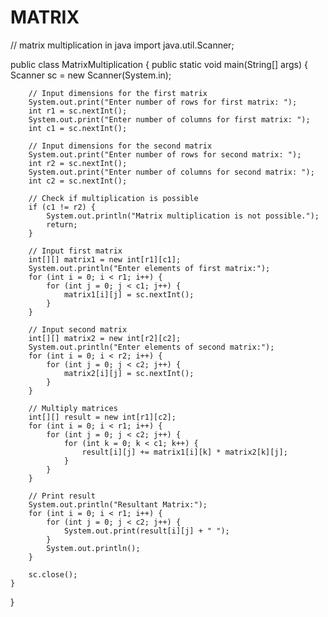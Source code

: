 # MATRIX
// matrix multiplication in java
import java.util.Scanner;

public class MatrixMultiplication {
    public static void main(String[] args) {
        Scanner sc = new Scanner(System.in);

        // Input dimensions for the first matrix
        System.out.print("Enter number of rows for first matrix: ");
        int r1 = sc.nextInt();
        System.out.print("Enter number of columns for first matrix: ");
        int c1 = sc.nextInt();

        // Input dimensions for the second matrix
        System.out.print("Enter number of rows for second matrix: ");
        int r2 = sc.nextInt();
        System.out.print("Enter number of columns for second matrix: ");
        int c2 = sc.nextInt();

        // Check if multiplication is possible
        if (c1 != r2) {
            System.out.println("Matrix multiplication is not possible.");
            return;
        }

        // Input first matrix
        int[][] matrix1 = new int[r1][c1];
        System.out.println("Enter elements of first matrix:");
        for (int i = 0; i < r1; i++) {
            for (int j = 0; j < c1; j++) {
                matrix1[i][j] = sc.nextInt();
            }
        }

        // Input second matrix
        int[][] matrix2 = new int[r2][c2];
        System.out.println("Enter elements of second matrix:");
        for (int i = 0; i < r2; i++) {
            for (int j = 0; j < c2; j++) {
                matrix2[i][j] = sc.nextInt();
            }
        }

        // Multiply matrices
        int[][] result = new int[r1][c2];
        for (int i = 0; i < r1; i++) {
            for (int j = 0; j < c2; j++) {
                for (int k = 0; k < c1; k++) {
                    result[i][j] += matrix1[i][k] * matrix2[k][j];
                }
            }
        }

        // Print result
        System.out.println("Resultant Matrix:");
        for (int i = 0; i < r1; i++) {
            for (int j = 0; j < c2; j++) {
                System.out.print(result[i][j] + " ");
            }
            System.out.println();
        }

        sc.close();
    }
}
